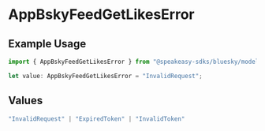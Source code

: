 # AppBskyFeedGetLikesError

## Example Usage

```typescript
import { AppBskyFeedGetLikesError } from "@speakeasy-sdks/bluesky/models/errors";

let value: AppBskyFeedGetLikesError = "InvalidRequest";
```

## Values

```typescript
"InvalidRequest" | "ExpiredToken" | "InvalidToken"
```